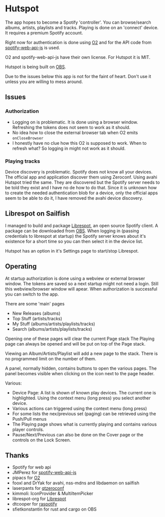 # Hutspot

The app hopes to become a Spotify 'controller'. You can browse/search albums, artists, playlists and tracks. Playing is done on an 'connect' device. It requires a premium Spotify account.

Right now for authentication is done using [O2](https://github.com/pipacs/o2)
and for the API code from [spotify-web-api-js](https://github.com/JMPerez/spotify-web-api-js) is used.

O2 and spotify-web-api-js have their own license. For Hutspot it is MIT.


Hutspot is being built on [OBS](http://repo.merproject.org/obs/home:/wdehoog:/hutspot/sailfish_latest_armv7hl/).

Due to the issues below this app is not for the faint of heart. Don't use it unless you are willing to mess around.

## Issues

### Authorization
  * Logging on is problematic. It is done using a browser window. Refreshing the tokens does not seem to work as it should.
  * No idea how to close the external browser tab when O2 emits ```onCloseBrowser```
  * I honestly have no clue how this O2 is supposed to work. When to refresh what? So logging in might not work as it should.

### Playing tracks
Device discovery is problematic. Spotify does not know all your devices. The official app and application discover them using Zeroconf. Using avahi Hutspot tried the same. They are discovered but the Spotify server needs to be told they exist and I have no de how to do that. Since it is unknown how to create the needed authentication blob for a device, only the official apps seem to be able to do it, I have removed the avahi device discovery.

## Librespot on Sailfish
I managed to build and package [Librespot](https://gist.github.com/wdehoog/d83d75564ebc77a985384950af44ee7c), an open source Spotify client. A package can be downloaded from [OBS](https://api.merproject.org/package/binaries/home:wdehoog:librespot/librespot?repository=sailfishos_armv7hl). When logging in (passing credentials to librespot at startup) the Spotify server knows about it's existence for a short time so you can then select it in the device list.

Hutspot has an option in it's Settings page to start/stop Librespot.

## Operating
 
At startup authorization is done using a webview or external browser window. The tokens are saved so a next startup might not need a login. Still this webview/browser window will apear. When authorization is successful you can switch to the app.

There are some 'main' pages

 * New Releases (albums)
 * Top Stuff (artists/tracks)
 * My Stuff (albums/artists/playlists/tracks)
 * Search (albums/artists/playlists/tracks)

Opening one of these pages will clear the current Page stack
The Playing page can always be opened and will be put on top of the Page stack.

Viewing an Album/Artists/Playlist will add a new page to the stack. There is no programmed limit on the number of them.

A panel, normally hidden, contains buttons to open the various pages. The panel becomes visible when clicking on the icon next to the page header.

Various:

 * Device Page: A list is shown of known play devices. The current one is  highlighted. Using the context menu (long press) you select another device.
 * Various actions can triggered  using the context menu (long press)
 * For some lists the nex/previous set (paging) can be retrieved using the Push/Pull menus
 * The Playing page shows what is currently playing and contains various player controls.
 * Pause/Next/Previous can also be done on the Cover page or the controls on the Lock Screen.


## Thanks
 * Spotify for web api
 * JMPerez for [spotify-web-api-js](https://github.com/JMPerez/spotify-web-api-js)
 * pipacs for [O2](https://github.com/pipacs/o2)
 * fooxl and DrYak for avahi, nss-mdns and libdaemon on sailfish
 * laserpants for [qtzeroconf](https://github.com/laserpants/qtzeroconf)
 * kimmoli: IconProvider & MultiItemPicker
 * librespot-org for [Librespot](https://github.com/librespot-org/librespot)
 * dtcooper for [raspotify](https://github.com/dtcooper/raspotify)
 * sfietkonstantin for rust and cargo on OBS

